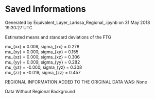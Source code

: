 # Saved Informations 


Generated by Equivalent_Layer_Larissa_Regional_.ipynb on 31 May 2018 19:30:27 UTC



 Estimated means and standard deviations of the FTG 

mu_{xx} =  0.006,     sigma_{xx} =  0.278   
 mu_{xy} =  0.000,     sigma_{xy} =  0.155   
 mu_{xz} =  0.000,     sigma_{xz} =  0.306   
 mu_{yy} =  0.009,     sigma_{yy} =  0.282   
 mu_{yz} =  -0.000,     sigma_{yz} =  0.308   
 mu_{zz} =  -0.016,     sigma_{zz} =  0.457   
 
REGIONAL INFORMATION ADDED TO THE ORIGINAL DATA WAS: 
 None 

 Data Without Regional Background 
